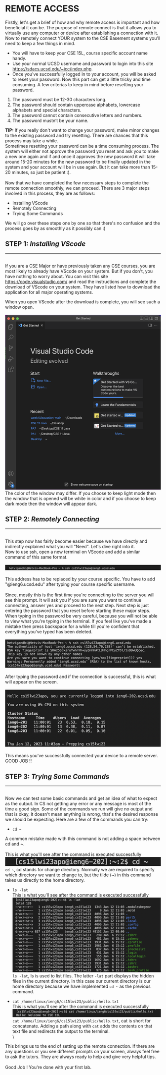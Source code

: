 # **REMOTE ACCESS**

Firstly, let's get a brief of how and why remote access is important and how beneficial it can be. The purpose of remote connect is that it allows you 
to virtually use any computer or device after establishing a connection with it.\
Now to remotely connect YOUR system to the CSE Basement systems you'll need to keep a few things in mind.
- You will have to keep your CSE 15L, course specific account name handy.
- Use your normal UCSD username and password to login into this site <https://sdacs.ucsd.edu/~icc/index.php>.
- Once you've successfully logged in to your account, you will be asked to reset your password. Now this part can get a little tricky and time consuming.
A few criterias to keep in mind before resetting your password.
1) The password must be 12-30 characters long.
2) The password should contain uppercase alphabets, lowercase alphabets and special characters.
3) The password cannot contain consecutive letters and numbers.
4) The password mustn’t be your name.


**TIP:** If you really don't want to change your password, make minor changes to the existing password and try resetting. There are chances that this process may take a while.\
Sometimes resetting your password can be a time consuming process. The system will either not approve the password you reset and ask you to make a
new one again and if and once it approves the new password it will take around 15-20 minutes for the new password to be finally updated in the system 
and your account will be in use again. But it can take more than 15-20 minutes, so just be patient :).\
\
Now that we have completed the few necessary steps to complete the remote connection smoothly, we can proceed. 
There are 3 major steps involved in this process, they are as follows:
- Installing VScode
- Remotely Connecting 
- Trying Some Commands


We will go over these steps one by one so that there's no confusion and the process goes by as smoothly as it possibly can :)


## **STEP 1:** *Installing VScode* 
---
\
If you are a CSE Major or have previously taken any CSE courses, you are most likely to already have VScode on your system. But if you don't, you have 
nothing to worry about. You can visit this site <https://code.visualstudio.com/> and read the instructions and complete the download of VScode on
your system. They have listed how to download the application for all major operating systems.


When you open VScode after the download is complete, you will see such a window open.\
\
![](https://github.com/hetvi1511/cse15l-lab-reports/blob/main/VScode.png)
\
The color of the window may differ. If you choose to keep light mode then the window that is opened will be white in color and if you choose to keep dark mode
then the window will appear dark.


## **STEP 2:** *Remotely Connecting*
---
\
This step now has fairly become easier because we have directly and indirectly explained what you will "Need". Let's dive right into it.\
Now to use ssh, open a new terminal on VScode and add a similar command of this same format.\
\
![](https://github.com/hetvi1511/cse15l-lab-reports/blob/main/ssh.png)\
\
This address has to be replaced by your course specific. You have to add "@ieng6.ucsd.edu" after typing your course specific username.\
\
Since, mostly this is the first time you're connecting to the server you will see this prompt. It will ask you if you are sure you want to
continue connecting, answer yes and proceed to the next step. Next step is just entering the password that you reset before starting these major steps. 
When typing in the password be very careful, because you will not be able to view what you're typing in the terminal. If you feel like you've 
made a mistake then press backspace for a while till you're confident that everything you've typed has been deleted.\
\
![](https://github.com/hetvi1511/cse15l-lab-reports/blob/main/password.png)\
\
After typing the password and if the connection is successful, this is what will appear on the screen.\
\
![](https://github.com/hetvi1511/cse15l-lab-reports/blob/main/connection_success.png)\
\
This means you've successfully connected your device to a remote server. GOOD JOB !!


## **STEP 3:** *Trying Some Commands*
---
\
Now we can test some basic commands and get an idea of what to expect as the output. In CS not getting any error or any message is most of the time a
good sign. Some of the commands we run will give no output and that is okay, it doesn't mean anything is wrong, that's the desired response we should
be expecting. Here are a few of the commands you can try:
- `cd ~`


A common mistake made with this command is not adding a space between cd and ~.\
\
This is what you'll see after the command is executed successfully\
![](https://github.com/hetvi1511/cse15l-lab-reports/blob/main/cd%20~.png)\
`cd ~`, cd stands for change directory. Normally we are required to specify which directory we want to change to, but the tilde (~) in this command takes us directly to the home directory.


- `ls -lat` \
This is what you'll see after the command is executed successfully \
![](https://github.com/hetvi1511/cse15l-lab-reports/blob/main/ls%20-lat.png)\
`ls -lat`, ls is used to list files. The latter `-lat` part displays the hidden files in the current directory. In this case our current directory is our home directory because we have implemented `cd ~` as the previous command.


- `cat /home/linux/ieng6/cs15lwi23/public/hello.txt` \
This is what you'll see after the command is executed successfully \
![](https://github.com/hetvi1511/cse15l-lab-reports/blob/main/cat.png)\
`cat /home/linux/ieng6/cs15lwi23/public/hello.txt`, cat is short for concatenate. Adding a path along with `cat` adds the contents on that text file and redirects the output to the terminal.\
\


This brings us to the end of setting up the remote connection. If there are any questions or you see different prompts on your screen, always feel free 
to ask the tutors. They are always ready to help and give very helpful tips.\
\
Good Job ! You're done with your first lab.
